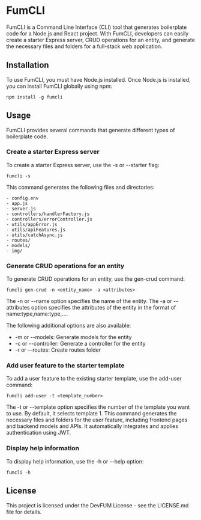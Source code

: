 <h1>FumCLI</h1>
<p>FumCLI is a Command Line Interface (CLI) tool that generates boilerplate code for a Node.js and React project. With FumCLI, developers can easily create a starter Express server, CRUD operations for an entity, and generate the necessary files and folders for a full-stack web application.</p>
<h2>Installation</h2>
<p>To use FumCLI, you must have Node.js installed. Once Node.js is installed, you can install FumCLI globally using npm:</p>
<pre><code>npm install -g fumcli</code></pre>
<h2>Usage</h2>
<p>FumCLI provides several commands that generate different types of boilerplate code.</p>
<h3>Create a starter Express server</h3>
<p>To create a starter Express server, use the -s or --starter flag:</p>
<pre><code>fumcli -s</code></pre>
<p>This command generates the following files and directories:</p>
<pre><code>- config.env
- app.js
- server.js
- controllers/handlerFactory.js
- controllers/errorController.js
- utils/appError.js
- utils/apiFeatures.js
- utils/catchAsync.js
- routes/
- models/
- img/
</code></pre>
<h3>Generate CRUD operations for an entity</h3>
<p>To generate CRUD operations for an entity, use the gen-crud command:</p>
<pre><code>fumcli gen-crud -n &lt;entity_name&gt; -a &lt;attributes&gt;</code></pre>
<p>The -n or --name option specifies the name of the entity. The -a or --attributes option specifies the attributes of the entity in the format of name:type,name:type,....</p>
<p>The following additional options are also available:</p>
<ul>
  <li>-m or --models: Generate models for the entity</li>
  <li>-c or --controller: Generate a controller for the entity</li>
  <li>-r or --routes: Create routes folder</li>
</ul>
<h3>Add user feature to the starter template</h3>
<p>To add a user feature to the existing starter template, use the add-user command:</p>
<pre><code>fumcli add-user -t &lt;template_number&gt;</code></pre>
<p>The -t or --template option specifies the number of the template you want to use. By default, it selects template 1. This command generates the necessary files and folders for the user feature, including frontend pages and backend models and APIs. It automatically integrates and applies authentication using JWT.</p>
<h3>Display help information</h3>
<p>To display help information, use the -h or --help option:</p>
<pre><code>fumcli -h</code></pre>
<h2>License</h2>
<p>This project is licensed under the DevFUM License - see the LICENSE.md file for details.</p>